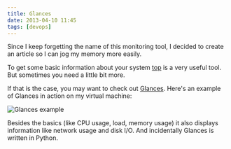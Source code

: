 ```yaml
---
title: Glances
date: 2013-04-10 11:45
tags: [devops]
---
```


Since I keep forgetting the name of this monitoring tool, I decided to
create an article so I can jog my memory more easily.

To get some basic information about your system
[top](http://en.wikipedia.org/wiki/Top_(software)) is a very useful
tool. But sometimes you need a little bit more.

If that is the case, you may want to check out
[Glances](https://github.com/nicolargo/glances). Here's an example of
Glances in action on my virtual machine:

![Glances example](/images/glances.png "Glances example")

Besides the basics (like CPU usage, load, memory usage) it also
displays information like network usage and disk I/O. And incidentally
Glances is written in Python.
